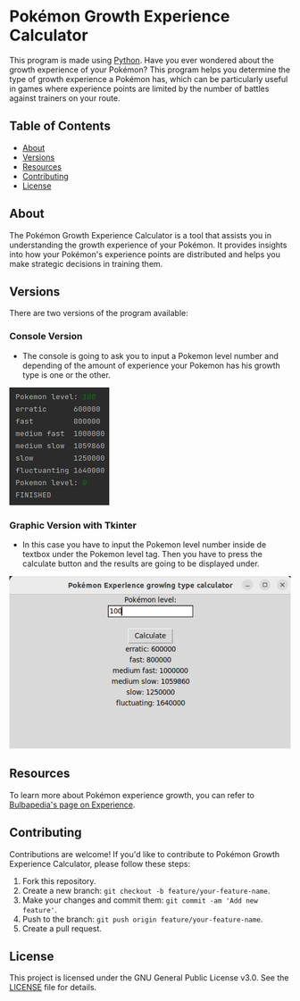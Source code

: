 # Pokémon Growth Experience Calculator

This program is made using [Python](https://www.python.org/).
Have you ever wondered about the growth experience of your Pokémon?
This program helps you determine the type of growth experience a Pokémon has, 
which can be particularly useful in games where experience points are limited 
by the number of battles against trainers on your route.

## Table of Contents
- [About](#about)
- [Versions](#versions)
- [Resources](#resources)
- [Contributing](#contributing)
- [License](#license)

## About
The Pokémon Growth Experience Calculator is a tool that assists you in 
understanding the growth experience of your Pokémon. It provides insights 
into how your Pokémon's experience points are distributed and helps you make 
strategic decisions in training them.

## Versions
There are two versions of the program available:

### Console Version
- The console is going to ask you to input a Pokemon level number and depending 
of the amount of experience your Pokemon has his growth type is one or the other.

![CONSOLE-VERSION](images/CONSOLE-VERSION.png)

### Graphic Version with Tkinter
- In this case you have to input the Pokemon level number inside de textbox
under the Pokemon level tag. Then you have to press the calculate button
and the results are going to be displayed under.

![GRAPHIC-VERSION](images/GRAPHIC-VERSION.png)

## Resources
To learn more about Pokémon experience growth, you can refer to [Bulbapedia's page on Experience](https://bulbapedia.bulbagarden.net/wiki/Experience).

## Contributing

Contributions are welcome! If you'd like to contribute to Pokémon Growth Experience Calculator, please follow these steps:

1. Fork this repository.
2. Create a new branch: `git checkout -b feature/your-feature-name`.
3. Make your changes and commit them: `git commit -am 'Add new feature'`.
4. Push to the branch: `git push origin feature/your-feature-name`.
5. Create a pull request.

## License
This project is licensed under the GNU General Public License v3.0. See the [LICENSE](LICENSE) file for details.